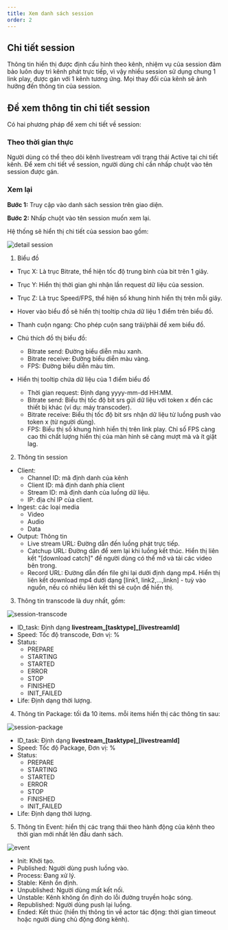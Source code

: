 ```yaml
---
title: Xem danh sách session
order: 2
---
```


## Chi tiết session

Thông tin hiển thị được định cấu hình theo kênh, nhiệm vụ của session đảm bảo luôn duy trì kênh phát trực tiếp, vì vậy nhiều session sử dụng chung 1 link play, được gán với 1 kênh tương ứng. Mọi thay đổi của kênh sẽ ảnh hưởng đến thông tin của session.

## Để xem thông tin chi tiết session
Có hai phương pháp để xem chi tiết về session:
### Theo thời gian thực
Người dùng có thể theo dõi kênh livestream với trạng thái Active tại chi tiết kênh. Để xem chi tiết về session, người dùng chỉ cần nhấp chuột vào tên session được gán.

### Xem lại
**Bước 1:** Truy cập vào danh sách session trên giao diện.

**Bước 2:** Nhấp chuột vào tên session muốn xem lại.

Hệ thống sẽ hiển thị chi tiết của session bao gồm:

![detail session](/images/livestream/session-detail.png)

1. Biểu đồ 
- Trục X: Là trục Bitrate, thể hiện tốc độ trung bình của bit trên 1 giây.
- Trục Y: Hiển thị thời gian ghi nhận lần request dữ liệu của session.
- Trục Z: Là trục Speed/FPS, thể hiện số khung hình hiển thị trên mỗi giây.
- Hover vào biểu đồ sẽ hiển thị tooltip chứa dữ liệu 1 điểm trên biểu đồ.
- Thanh cuộn ngang: Cho phép cuộn sang trái/phải để xem biểu đồ.

- Chú thích đồ thị biểu đồ:

    - Bitrate send: Đường biểu diễn màu xanh.
    - Bitrate receive: Đường biểu diễn màu vàng.
    - FPS: Đường biểu diễn màu tím.

- Hiển thị tooltip chứa dữ liệu của 1 điểm biểu đồ
    - Thời gian request: Định dạng yyyy-mm-dd HH:MM.
    - Bitrate send: Biểu thị tốc độ bit srs gửi dữ liệu với token x đến các thiết bị khác (ví dụ: máy transcoder).
    - Bitrate receive: Biểu thị tốc độ bit srs nhận dữ liệu từ luồng push vào token x (từ người dùng).
    - FPS: Biểu thị số khung hình hiển thị trên link play. Chỉ số FPS càng cao thì chất lượng hiển thị của màn hình sẽ càng mượt mà và ít giật lag.

2. Thông tin session
- Client:
    - Channel ID: mã định danh của kênh
    - Client ID: mã định danh phía client
    - Stream ID: mã định danh của luồng dữ liệu.
    - IP: địa chỉ IP của client.
- Ingest: các loại media
    - Video
    - Audio
    - Data
- Output: Thông tin 
    - Live stream URL: Đường dẫn đến luồng phát trực tiếp.
    - Catchup URL: Đường dẫn để xem lại khi luồng kết thúc. Hiển thị liên kết "[download catch]" để người dùng có thể mở và tải các video bên trong.
    - Record URL: Đường dẫn đến file ghi lại dưới định dạng mp4. Hiển thị liên kết download mp4 dưới dạng [link1, link2,...,linkn] - tuỳ vào nguồn, nếu có nhiều liên kết thì sẽ cuộn để hiển thị.

3. Thông tin transcode là duy nhất, gồm:

![session-transcode](/images/livestream/session-transcode.png)

- ID_task: Định dạng **livestream_[tasktype]_[livestreamId]**
- Speed: Tốc độ transcode, Đơn vị: %
- Status:
    - PREPARE
    - STARTING
    - STARTED 
    - ERROR 
    - STOP 
    - FINISHED 
    - INIT_FAILED 
- Life: Định dạng thời lượng.

4. Thông tin Package: tối đa 10 items. mỗi items hiển thị các thông tin sau: 

![session-package](/images/livestream/session-package.png)

- ID_task: Định dạng **livestream_[tasktype]_[livestreamId]**
- Speed: Tốc độ Package, Đơn vị: %
- Status:
    - PREPARE
    - STARTING
    - STARTED 
    - ERROR 
    - STOP 
    - FINISHED 
    - INIT_FAILED 
- Life: Định dạng thời lượng.

5. Thông tin Event: hiển thị các trạng thái theo hành động của kênh theo thời gian mới nhất lên đầu danh sách.

![event](/images/livestream/session-event.png)

- Init: Khởi tạo.
- Published: Người dùng push luồng vào.
- Process: Đang xử lý.
- Stable: Kênh ổn định.
- Unpublished: Người dùng mất kết nối.
- Unstable: Kênh không ổn định do lỗi đường truyền hoặc sóng.
- Republished: Người dùng push lại luồng.
- Ended: Kết thúc (hiển thị thông tin về actor tác động: thời gian timeout hoặc người dùng chủ động đóng kênh).